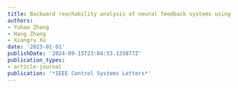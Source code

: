 ```yaml
---
title: Backward reachability analysis of neural feedback systems using hybrid zonotopes
authors:
- Yuhao Zhang
- Hang Zhang
- Xiangru Xu
date: '2023-01-01'
publishDate: '2024-09-15T23:04:53.133877Z'
publication_types:
- article-journal
publication: '*IEEE Control Systems Letters*'
---
```

